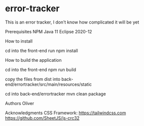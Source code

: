 # error-tracker
This is an error tracker, I don't know how complicated it will be yet



Prerequisites
NPM
Java 11
Eclipse 2020-12

How to install


cd into the front-end
run npm install



How to build the application

cd into the front-end
npm run build

copy the files from dist into back-end/errortracker/src/main/resources/static

cd into back-end/errortracker
mvn clean package

Authors
Oliver


Acknowledgments
CSS Framework: https://tailwindcss.com
https://github.com/SheetJS/js-crc32
